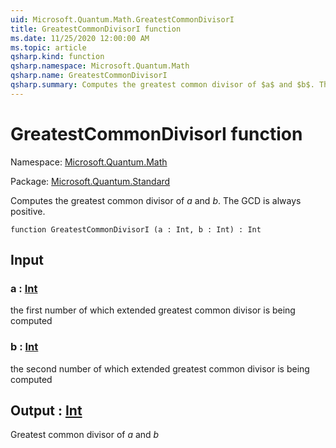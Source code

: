 ```yaml
---
uid: Microsoft.Quantum.Math.GreatestCommonDivisorI
title: GreatestCommonDivisorI function
ms.date: 11/25/2020 12:00:00 AM
ms.topic: article
qsharp.kind: function
qsharp.namespace: Microsoft.Quantum.Math
qsharp.name: GreatestCommonDivisorI
qsharp.summary: Computes the greatest common divisor of $a$ and $b$. The GCD is always positive.
---
```


# GreatestCommonDivisorI function

Namespace: [Microsoft.Quantum.Math](xref:Microsoft.Quantum.Math)

Package: [Microsoft.Quantum.Standard](https://nuget.org/packages/Microsoft.Quantum.Standard)


Computes the greatest common divisor of $a$ and $b$. The GCD is always positive.

```qsharp
function GreatestCommonDivisorI (a : Int, b : Int) : Int
```


## Input

### a : [Int](xref:microsoft.quantum.user-guide.language.types)

the first number of which extended greatest common divisor is being computed


### b : [Int](xref:microsoft.quantum.user-guide.language.types)

the second number of which extended greatest common divisor is being computed



## Output : [Int](xref:microsoft.quantum.user-guide.language.types)

Greatest common divisor of $a$ and $b$